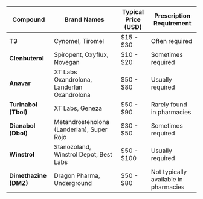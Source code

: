 | **Compound**       | **Brand Names**                             | **Typical Price (USD)** | **Prescription Requirement**        |
|--------------------|---------------------------------------------|-------------------------|-------------------------------------|
| **T3**             | Cynomel, Tiromel                            | $15 - $30               | Often required                      |
| **Clenbuterol**    | Spiropent, Oxyflux, Novegan                 | $10 - $20               | Sometimes required                  |
| **Anavar**         | XT Labs Oxandrolona, Landerlan Oxandrolona  | $50 - $80               | Usually required                    |
| **Turinabol (Tbol)** | XT Labs, Geneza                           | $50 - $90               | Rarely found in pharmacies          |
| **Dianabol (Dbol)** | Metandrostenolona (Landerlan), Super Rojo  | $30 - $50               | Sometimes required                  |
| **Winstrol**       | Stanozoland, Winstrol Depot, Best Labs      | $50 - $100              | Usually required                    |
| **Dimethazine (DMZ)** | Dragon Pharma, Underground               | $50 - $80               | Not typically available in pharmacies |
